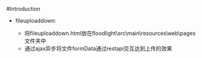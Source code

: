 #Introduction

* fileuploaddown:

	* 将fileuploaddown.html放在floodlight\src\main\resources\web\pages文件夹中
	* 通过ajax异步将文件formData通过restapi交互达到上传的效果